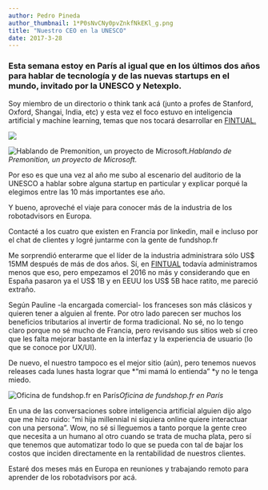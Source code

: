 ```yaml
---
author: Pedro Pineda
author_thumbnail: 1*P0sNvCNy0pvZnkfNkEKl_g.png
title: "Nuestro CEO en la UNESCO"
date: 2017-3-28
---
```


### Esta semana estoy en París al igual que en los últimos dos años para hablar de tecnología y de las nuevas startups en el mundo, invitado por la UNESCO y Netexplo.

Soy miembro de un directorio o think tank acá (junto a profes de Stanford, Oxford, Shangai, India, etc) y esta vez el foco estuvo en inteligencia artificial y machine learning, temas que nos tocará desarrollar en [FINTUAL.](http://www.fintual.com)

![](https://cdn-images-1.medium.com/max/8064/1*drv_SPVt9o6LEEI5TNPIeQ.jpeg)

![Hablando de Premonition, un proyecto de Microsoft.](https://cdn-images-1.medium.com/max/8064/1*v7dkvud4HHXeUN55BzlwuQ.jpeg)*Hablando de Premonition, un proyecto de Microsoft.*

Por eso es que una vez al año me subo al escenario del auditorio de la UNESCO a hablar sobre alguna startup en particular y explicar porqué la elegimos entre las 10 más importantes ese año.

Y bueno, aproveché el viaje para conocer más de la industria de los robotadvisors en Europa.

Contacté a los cuatro que existen en Francia por linkedin, mail e incluso por el chat de clientes y logré juntarme con la gente de fundshop.fr

Me sorprendió enterarme que el líder de la industria administrara sólo US$ 15MM después de más de dos años. Sí, en [FINTUAL](http://www.fintual.com) todavía administramos menos que eso, pero empezamos el 2016 no más y considerando que en España pasaron ya el US$ 1B y en EEUU los US$ 5B hace ratito, me pareció extraño.

Según Pauline -la encargada comercial- los franceses son más clásicos y quieren tener a alguien al frente. Por otro lado parecen ser muchos los beneficios tributarios al invertir de forma tradicional. No sé, no lo tengo claro porque no sé mucho de Francia, pero revisando sus sitios web sí creo que les falta mejorar bastante en la interfaz y la experiencia de usuario (lo que se conoce por UX/UI).

De nuevo, el nuestro tampoco es el mejor sitio (aún), pero tenemos nuevos releases cada lunes hasta lograr que *“mi mamá lo entienda” *y no le tenga miedo.

![Oficina de fundshop.fr en París](https://cdn-images-1.medium.com/max/9216/1*nhaMtBjOq8mNq4UTFAvOEQ.jpeg)*Oficina de fundshop.fr en París*

En una de las conversaciones sobre inteligencia artificial alguien dijo algo que me hizo ruido: “mi hija millennial ni siquiera online quiere interactuar con una persona”. Wow, no sé si lleguemos a tanto porque la gente creo que necesita a un humano al otro cuando se trata de mucha plata, pero sí que tenemos que automatizar todo lo que se pueda con tal de bajar los costos que inciden directamente en la rentabilidad de nuestros clientes.

Estaré dos meses más en Europa en reuniones y trabajando remoto para aprender de los robotadvisors por acá.